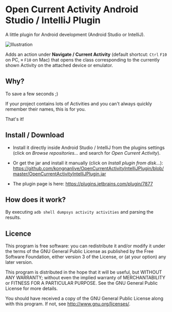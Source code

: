 Open Current Activity Android Studio / IntelliJ Plugin
====

A little plugin for Android development (Android Studio or IntelliJ).

![Illustration](/illus.png?raw=true "Illustration")

Adds an action under **Navigate / Current Activity** (default shortcut: `Ctrl` `F10` on PC, `⌘` `F10` on Mac) that opens the class
corresponding to the currently shown Activity on the attached device or emulator.

Why?
----
To save a few seconds ;)

If your project contains lots of Activities and you can't always quickly remember their names, this is for you.

That's it!


Install / Download
----
- Install it directly inside Android Studio / IntelliJ from the plugins settings (click on *Browse repositories...* and search for *Open Current Activity*).
- Or get the jar and install it manually (click on *Install plugin from disk...*): 
https://github.com/kongnanlive/OpenCurrentActivityIntelliJPlugin/blob/master/OpenCurrentActivityIntelliJPlugin.jar

- The plugin page is here: https://plugins.jetbrains.com/plugin/7877

How does it work?
----
By executing `adb shell dumpsys activity activities` and parsing the results.


Licence
----

This program is free software: you can redistribute it and/or modify
it under the terms of the GNU General Public License as published by
the Free Software Foundation, either version 3 of the License, or
(at your option) any later version.

This program is distributed in the hope that it will be useful,
but WITHOUT ANY WARRANTY; without even the implied warranty of
MERCHANTABILITY or FITNESS FOR A PARTICULAR PURPOSE.  See the
GNU General Public License for more details.

You should have received a copy of the GNU General Public License
along with this program.  If not, see <http://www.gnu.org/licenses/>.
